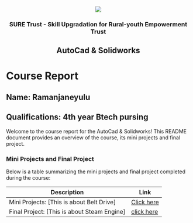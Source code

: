 <!-- PROJECT LOGO -->
<br />

<div align="center">
   <img src='https://user-images.githubusercontent.com/73131499/166115643-d3187f47-d38f-41b2-ae42-5ecbbc60de14.png' />


<h3 align="center">SURE Trust - Skill Upgradation for Rural-youth Empowerment Trust</h3>
  <h2> AutoCad & Solidworks </h2>
</div>

# Course Report

## Name: Ramanjaneyulu

## Qualifications: 4th year Btech pursing 

Welcome to the course report for the AutoCad & Solidworks! This README document provides an overview of the course, its mini projects and final project.

### Mini Projects and Final Project

Below is a table summarizing the mini projects and final project completed during the course:

| Description                               | Link                                    |
|-------------------------------------------|-----------------------------------------|
| Mini Projects: [This is about Belt Drive]     | [Click here](https://github.com/Ramanjaneyulu-20/G4_Autocad/tree/main/Mini%20Projects/Ramanjaneyulu/mini-2)                        |
| Final Project: [This is about Steam Engine]     | [click here](https://github.com/Ramanjaneyulu-20/G4_Autocad/tree/main/Final%20Capstone%20Project/Ramanjaneyulu/major)                        |

